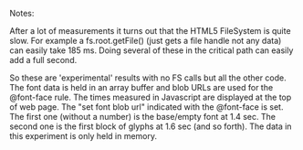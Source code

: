 Notes:

After a lot of measurements it turns out that the HTML5 FileSystem is
quite slow. For example a fs.root.getFile() (just gets a file handle not
any data) can easily take 185 ms. Doing several of these in the critical
path can easily add a full second.

So these are 'experimental' results with no FS calls but all the other
code. The font data is held in an array buffer and blob URLs are used for
the @font-face rule. The times measured in Javascript are displayed at
the top of web page. The "set font blob url" indicated with the @font-face
is set. The first one (without a number) is the base/empty font at 1.4
sec. The second one is the first block of glyphs at 1.6 sec (and so forth).
The data in this experiment is only held in memory.

